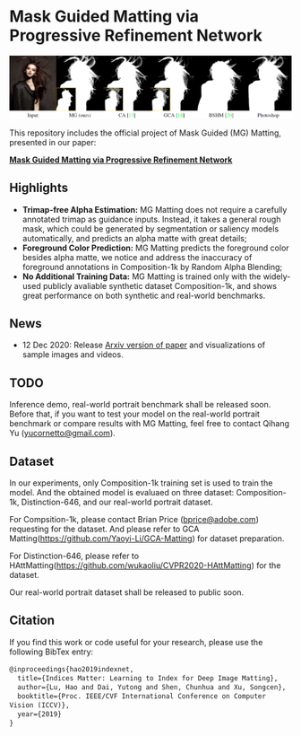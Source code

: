 # Mask Guided Matting via Progressive Refinement Network

<p align="center">
  <img src="teaser.png" width="1050" title="Teaser Image"/>
</p>

This repository includes the official project of Mask Guided (MG) Matting, presented in our paper:

**[Mask Guided Matting via Progressive Refinement Network](https://arxiv.org/abs/1908.00672)**

## Highlights
- **Trimap-free Alpha Estimation:** MG Matting does not require a carefully annotated trimap as guidance inputs. Instead, it takes a general rough mask, which could be generated by segmentation or saliency models automatically, and predicts an alpha matte with great details;
- **Foreground Color Prediction:** MG Matting predicts the foreground color besides alpha matte, we notice and address the inaccuracy of foreground annotations in Composition-1k by Random Alpha Blending;
- **No Additional Training Data:** MG Matting is trained only with the widely-used publicly avaliable synthetic dataset Composition-1k, and shows great performance on both synthetic and real-world benchmarks.

## News
- 12 Dec 2020: Release [Arxiv version of paper](https://arxiv.org/pdf/2011.11961.pdf) and visualizations of sample images and videos.

## TODO
Inference demo, real-world portrait benchmark shall be released soon. Before that, if you want to test your model on the real-world portrait benchmark or compare results with MG Matting, feel free to contact Qihang Yu (yucornetto@gmail.com).

## Dataset
In our experiments, only Composition-1k training set is used to train the model. And the obtained model is evaluaed on three dataset: Composition-1k, Distinction-646, and our real-world portrait dataset.

For Compsition-1k, please contact Brian Price (bprice@adobe.com) requesting for the dataset. And please refer to GCA Matting(https://github.com/Yaoyi-Li/GCA-Matting) for dataset preparation.

For Distinction-646, please refer to HAttMatting(https://github.com/wukaoliu/CVPR2020-HAttMatting) for the dataset.

Our real-world portrait dataset shall be released to public soon.

## Citation
If you find this work or code useful for your research, please use the following BibTex entry:
```
@inproceedings{hao2019indexnet,
  title={Indices Matter: Learning to Index for Deep Image Matting},
  author={Lu, Hao and Dai, Yutong and Shen, Chunhua and Xu, Songcen},
  booktitle={Proc. IEEE/CVF International Conference on Computer Vision (ICCV)},
  year={2019}
}
```
